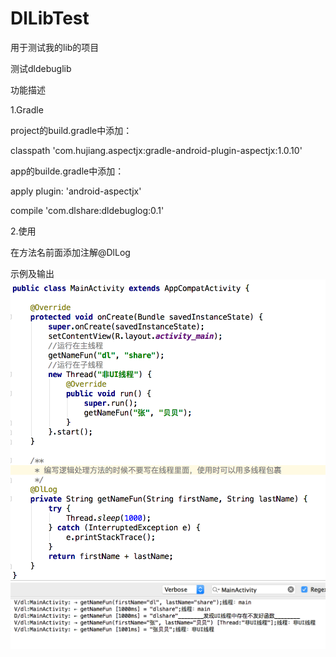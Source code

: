 # DlLibTest
用于测试我的lib的项目

测试dldebuglib

功能描述

1.Gradle

project的build.gradle中添加：

classpath 'com.hujiang.aspectjx:gradle-android-plugin-aspectjx:1.0.10'

app的builde.gradle中添加：

apply plugin: 'android-aspectjx'

compile 'com.dlshare:dldebuglog:0.1'

2.使用

在方法名前面添加注解@DlLog

示例及输出
![image](https://github.com/dlshare/DlLibTest/blob/master/screenshot/dldebuglib_use01.png)
![image](https://github.com/dlshare/DlLibTest/blob/master/screenshot/dldebuglib_effect01.png)

